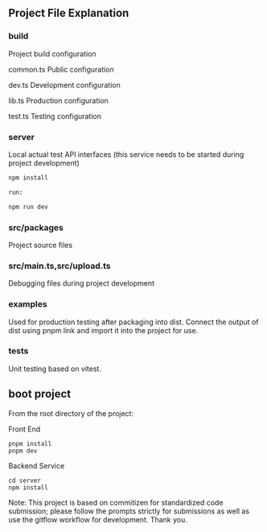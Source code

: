 ## Project File Explanation

### build

Project build configuration

common.ts Public configuration

dev.ts	   Development configuration

lib.ts	     Production configuration

test.ts           Testing configuration



### server

Local actual test API interfaces (this service needs to be started during project development)

```cmd
npm install

run:

npm run dev
```



### src/packages

Project source files



### src/main.ts,src/upload.ts

Debugging files during project development



### examples

Used for production testing after packaging into dist. Connect the output of dist using pnpm link and import it into the project for use.



### tests

Unit testing based on vitest.



## boot project

From the root directory of the project:

Front End

```
pnpm install
pnpm dev
```



Backend Service

```
cd server
npm install
```



Note: This project is based on commitizen for standardized code submission; please follow the prompts strictly for submissions as well as use the gitflow workflow for development. Thank you.

